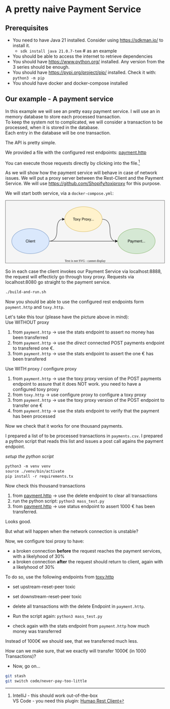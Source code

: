 # A pretty naive Payment Service

## Prerequisites

* You need to have Java 21 installed. Consider using https://sdkman.io/ to install it.
  * `sdk install java 21.0.7-tem` # as an example
* You should be able to access the internet to retrieve dependencies
* You should have https://www.python.org/ installed. Any version from the 3 series should be enough.
* You should have https://pypi.org/project/pip/ installed. Check it with: `python3 -m pip`
* You should have docker and docker-compose installed

## Our example - A payment service

In this example we will see an pretty easy payment service. I will use an in memory database to store each processed transaction.\
To keep the system not to complicated, we will consider a transaction to be processed, when it is stored in the database.\
Each entry in the database will be one transaction.

The API is pretty simple.

We provided a file with the configured rest endpoints: [payment.http](https://github.com/in-der-kothe/exactly-once-semantics/blob/code/naive-payment-system/payment.http)

You can execute those requests directly by clicking into the file.[^1]

As we will show how the payment service will behave in case of network issues. We will put a proxy server between the Rest-Client and the Payment Service. We will use https://github.com/Shopify/toxiproxy for this purpose.

We will start both service, via a `docker-compose.yml`: 

![image](architecture.svg)

So in each case the client invokes our Payment Service via localhost:8888, the request will effecticly go through toxy proxy. Requests via localhost:8080 go straight to the payment service.

```bash
./build-and-run.sh
```

Now you should be able to use the configured rest endpoints form `payment.http` and `toxy.http`.

Let's take this tour (please have the picture above in mind): \
Use WITHOUT proxy
1. from `payment.http` -> use the stats endpoint to assert no money has been transferred
2. from `payment.http` -> use the _direct_ connected POST payments endpoint to transfered one €.
3. from `payment.http` -> use the stats endpoint to assert the one € has been transfered

Use WITH proxy / configure proxy
1. from `payment.http` -> use the toxy proxy version of the POST payments endpoint to assure that it does NOT work. you need to have a configured toxy proxy
2. from `toxy.http` -> use configure proxy to configure a toxy proxy 
3. from `payment.http` -> use the toxy proxy version of the POST endpoint to transfer one €
4. from `payment.http` -> use the stats endpoint to verify that the payment has been processed

Now we check that it works for one thousand payments.

I prepared a list of to be processed transactions in `payments.csv`.
I prepared a python script that reads this list and issues a post call agains the payment endpoint.

_setup the python script_
```
python3 -m venv venv
source ./venv/bin/activate
pip install -r requirements.tx
```

Now check this thousand transactions

1. from [payment.http](https://github.com/in-der-kothe/exactly-once-semantics/blob/code/naive-payment-system/payment.http) -> use the delete endpoint to clear all transactions
2. run the python script: `python3 mass_test.py`
3. from [payment.http](https://github.com/in-der-kothe/exactly-once-semantics/blob/code/naive-payment-system/payment.http) -> use status endpoint to assert 1000 € has been transferred.

Looks good.

But what will happen when the network connection is unstable?

Now, we configure toxi proxy to have:

* a broken connection **before** the request reaches the payment services, with a likelyhood of 30%
* a broken connection **after** the request should return to client, again with a likelyhood of 30%

To do so, use the following endpoints from [toxy.http](https://github.com/in-der-kothe/exactly-once-semantics/blob/code/naive-payment-system/toxy.http)

* set upstream-reset-peer toxic
* set downstream-reset-peer toxic



* delete all transactions with the delete Endpoint in `payment.http`.
* Run the script again: `python3 mass_test.py`
* check again with the stats endpoint from `payment.http` how much money was transferred

Instead of 1000€ we should see, that we transferred much less.

How can we make sure, that we exactly will transfer 1000€ (in 1000 Transactions)?

* Now, go on...
```bash
git stash
git switch code/never-pay-too-little
```

[^1]: IntelliJ - this should work out-of-the-box\
VS Code - you need this plugin: [Humao Rest Client](https://marketplace.visualstudio.com/items?itemName=humao.rest-client)
